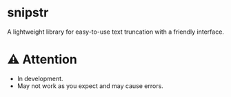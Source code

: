 # snipstr
A lightweight library for easy-to-use text truncation with a friendly interface.

# ⚠️ Attention
- In development.  
- May not work as you expect and may cause errors.
